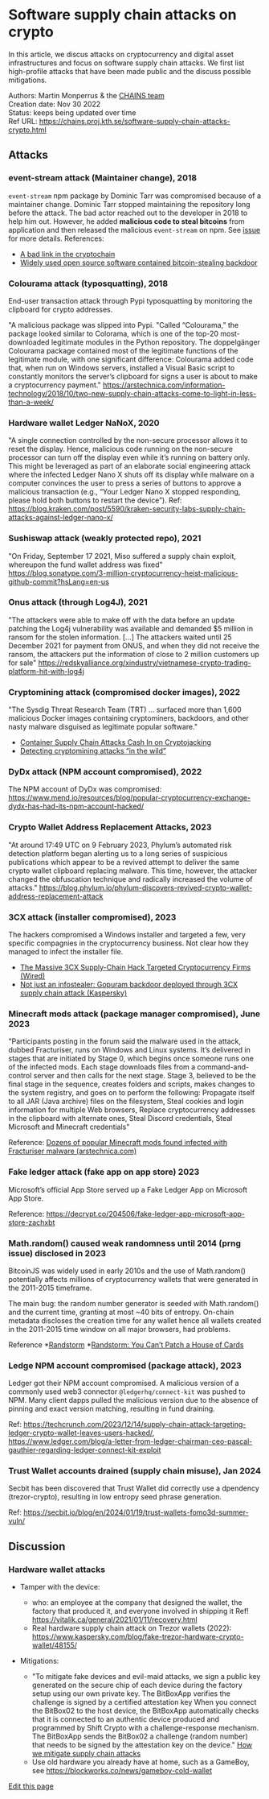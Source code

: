 # Software supply chain attacks on crypto

In this article, we discus attacks on cryptocurrency and digital asset infrastructures and focus on software supply chain attacks.
We first list high-profile attacks that have been made public and the discuss possible mitigations.

Authors: Martin Monperrus & the [CHAINS team](https://chains.proj.kth.se/)  
Creation date: Nov 30 2022  
Status: keeps being updated over time  
Ref URL: <https://chains.proj.kth.se/software-supply-chain-attacks-crypto.html>  

## Attacks

### event-stream attack (Maintainer change), 2018

`event-stream` npm package by Dominic Tarr was compromised because of a maintainer change.
Dominic Tarr stopped maintaining the repository long before the attack. The bad actor reached out
to the developer in 2018 to help him out. However, he added **malicious code to steal bitcoins**
from application and then released the malicious `event-stream` on npm. See
[issue](https://github.com/dominictarr/event-stream/issues/116) for more details. References:

* [A bad link in the cryptochain](https://www.kaspersky.com/blog/copay-supply-chain-attack/24786/)
* [Widely used open source software contained bitcoin-stealing backdoor](https://arstechnica.com/information-technology/2018/11/hacker-backdoors-widely-used-open-source-software-to-steal-bitcoin/)

### Colourama attack (typosquatting), 2018

End-user transaction attack through Pypi typosquatting by monitoring the clipboard for crypto addresses.

"A malicious package was slipped into Pypi. "Called “Colourama,” the package looked similar to Colorama, which is one of the top-20 most-downloaded legitimate modules in the Python repository. The doppelgänger Colourama package contained most of the legitimate functions of the legitimate module, with one significant difference: Colourama added code that, when run on Windows servers, installed a Visual Basic script to constantly monitors the server’s clipboard for signs a user is about to make a cryptocurrency payment."
<https://arstechnica.com/information-technology/2018/10/two-new-supply-chain-attacks-come-to-light-in-less-than-a-week/>

### Hardware wallet Ledger NaNoX, 2020

"A single connection controlled by the non-secure processor allows it to reset the display. Hence, malicious code running on the non-secure processor can turn off the display even while it’s running on battery only. This might be leveraged as part of an elaborate social engineering attack where the infected Ledger Nano X shuts off its display while malware on a computer convinces the user to press a series of buttons to approve a malicious transaction (e.g., “Your Ledger Nano X stopped responding, please hold both buttons to restart the device”). Ref:  <https://blog.kraken.com/post/5590/kraken-security-labs-supply-chain-attacks-against-ledger-nano-x/>

### Sushiswap attack (weakly protected repo), 2021

"On Friday, September 17 2021, Miso suffered a supply chain exploit, whereupon the fund wallet address was fixed"
<https://blog.sonatype.com/3-million-cryptocurrency-heist-malicious-github-commit?hsLang=en-us>

### Onus attack (through Log4J), 2021

"The attackers were able to make off with the data before an update patching the Log4j vulnerability was available and demanded $5 million in ransom for the stolen information. [...] The attackers waited until 25 December 2021 for payment from ONUS, and when they did not receive the ransom, the attackers put the information of close to 2 million customers up for sale"
<https://redskyalliance.org/xindustry/vietnamese-crypto-trading-platform-hit-with-log4j>

### Cryptomining attack (compromised docker images), 2022

"The Sysdig Threat Research Team (TRT) ... surfaced more than 1,600 malicious Docker images containing cryptominers, backdoors, and other nasty malware disguised as legitimate popular software."

* [Container Supply Chain Attacks Cash In on Cryptojacking](https://www.darkreading.com/attacks-breaches/container-supply-chain-attacks-cashing-in-on-cryptojacking)
* [Detecting cryptomining attacks “in the wild”](https://sysdig.com/blog/detecting-cryptomining-attacks-in-the-wild/)
 
### DyDx attack (NPM account compromised), 2022

The NPM account of DyDx was compromised: <https://www.mend.io/resources/blog/popular-cryptocurrency-exchange-dydx-has-had-its-npm-account-hacked/>

### Crypto Wallet Address Replacement Attacks, 2023
"At around 17:49 UTC on 9 February 2023, Phylum’s automated risk detection platform began alerting us to a long series of suspicious publications which appear to be a revived attempt to deliver the same crypto wallet clipboard replacing malware. This time, however, the attacker changed the obfuscation technique and radically increased the volume of attacks."
<https://blog.phylum.io/phylum-discovers-revived-crypto-wallet-address-replacement-attack>

### 3CX attack (installer compromised), 2023

The hackers compromised a Windows installer and targeted a few, very specific compagnies in the cryptocurrency business. Not clear how they managed to infect the installer file.

* [The Massive 3CX Supply-Chain Hack Targeted Cryptocurrency Firms (Wired)](https://www.wired.com/story/3cx-supply-chain-attack-north-korea-cryptocurrency-targets/)
* [Not just an infostealer: Gopuram backdoor deployed through 3CX supply chain attack (Kaspersky)](https://securelist.com/gopuram-backdoor-deployed-through-3cx-supply-chain-attack/109344/)
 
### Minecraft mods attack (package manager compromised), June 2023

"Participants posting in the forum said the malware used in the attack, dubbed Fracturiser, runs on Windows and Linux systems. It’s delivered in stages that are initiated by Stage 0, which begins once someone runs one of the infected mods. Each stage downloads files from a command-and-control server and then calls for the next stage. Stage 3, believed to be the final stage in the sequence, creates folders and scripts, makes changes to the system registry, and goes on to perform the following:
Propagate itself to all JAR (Java archive) files on the filesystem, Steal cookies and login information for multiple Web browsers, Replace cryptocurrency addresses in the clipboard with alternate ones, Steal Discord credentials, Steal Microsoft and Minecraft credentials"

Reference: [Dozens of popular Minecraft mods found infected with Fracturiser malware (arstechnica.com)](https://arstechnica.com/information-technology/2023/06/dozens-of-popular-minecraft-mods-found-infected-with-fracturiser-malware/)

### Fake ledger attack (fake app on app store)  2023

Microsoft’s official App Store served up a Fake Ledger App on Microsoft App Store.

Reference: <https://decrypt.co/204506/fake-ledger-app-microsoft-app-store-zachxbt>

### Math.random() caused weak randomness until 2014 (prng issue) disclosed in 2023

BitcoinJS was widely used in early 2010s and the use of Math.random() potentially affects millions of cryptocurrency wallets that were generated in the 2011-2015 timeframe.

The main bug: the random number generator is seeded with Math.random() and the current time, granting at most ~40 bits of entropy. On-chain metadata discloses the creation time for any wallet hence all wallets created in the 2011-2015 time window on all major browsers, had problems.

Reference
*[Randstorm](https://www.unciphered.com/randstorm)
*[Randstorm: You Can’t Patch a House of Cards](https://www.unciphered.com/blog/randstorm-you-cant-patch-a-house-of-cards)

### Ledge NPM account compromised (package attack), 2023

Ledger got their NPM account compromised. 
A malicious version of a commonly used web3 connector `@ledgerhq/connect-kit` was pushed to NPM.
Many client dapps pulled the malicious version due to the absence of pinning and exact version matching, resulting in fund draining.

Ref: <https://techcrunch.com/2023/12/14/supply-chain-attack-targeting-ledger-crypto-wallet-leaves-users-hacked/>, <https://www.ledger.com/blog/a-letter-from-ledger-chairman-ceo-pascal-gauthier-regarding-ledger-connect-kit-exploit> 

### Trust Wallet accounts drained (supply chain misuse), Jan 2024

Secbit has been discovered that Trust Wallet did correctly use a dpendency (trezor-crypto), resulting in low entropy seed phrase generation.

Ref: <https://secbit.io/blog/en/2024/01/19/trust-wallets-fomo3d-summer-vuln/>

## Discussion

### Hardware wallet attacks

* Tamper with the device:
  * who: an employee at the company that designed the wallet, the factory that produced it, and everyone involved in shipping it Ref! <https://vitalik.ca/general/2021/01/11/recovery.html>
  * Real hardware supply chain attack on Trezor wallets (2022): <https://www.kaspersky.com/blog/fake-trezor-hardware-crypto-wallet/48155/>

* Mitigations:
  * "To mitigate fake devices and evil-maid attacks, we sign a public key generated on the secure chip of each device during the factory setup using our own private key. The BitBoxApp verifies the challenge is signed by a certified attestation key When you connect the BitBox02 to the host device, the BitBoxApp automatically checks that it is connected to an authentic device produced and programmed by Shift Crypto with a challenge-response mechanism. The BitBoxApp sends the BitBox02 a challenge (random number) that needs to be signed by the attestation key on the device."  [How we mitigate supply chain attacks](https://shiftcrypto.ch/blog/supply-chain-attacks/)
  * Use old hardware you already have at home, such as a GameBoy, see <https://blockworks.co/news/gameboy-cold-wallet>



[Edit this page](https://github.com/chains-project/chains-project.github.io/edit/main/software-supply-chain-attacks-crypto.md)
